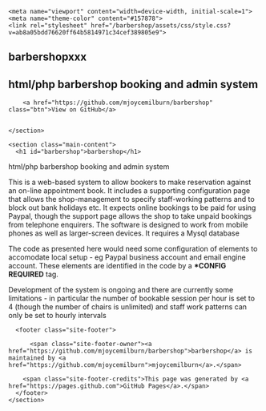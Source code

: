 <!DOCTYPE html>
<!-- code snatcheed from default GitPages page - subsequently edited -->
<html lang="en-US">
  <head>
    <meta charset="UTF-8">

<!-- Begin Jekyll SEO tag v2.6.1 -->
<title>barbershop1 | html/php barbershop booking and admin system</title>
<meta name="generator" content="Jekyll v3.8.7" />
<meta property="og:title" content="barbershop" />
<meta property="og:locale" content="en_US" />
<meta name="description" content="html/php barbershop booking and admin system" />
<meta property="og:description" content="html/php barbershop booking and admin system" />
<link rel="canonical" href="https://mjoycemilburn.github.io/barbershop/" />
<meta property="og:url" content="https://mjoycemilburn.github.io/barbershop/" />
<meta property="og:site_name" content="barbershop" />
<script type="application/ld+json">
{"@type":"WebSite","headline":"barbershop","url":"https://mjoycemilburn.github.io/barbershop/","name":"barbershop","description":"html/php barbershop booking and admin system","@context":"https://schema.org"}</script>
<!-- End Jekyll SEO tag -->

    <meta name="viewport" content="width=device-width, initial-scale=1">
    <meta name="theme-color" content="#157878">
    <link rel="stylesheet" href="/barbershop/assets/css/style.css?v=ab8a05bdd76620ff64b5814971c34cef389805e9">
  </head>
  <body>
    <section class="page-header">
      <h1 class="project-name">barbershopxxx</h1>
      <h2 class="project-tagline">html/php barbershop booking and admin system</h2>
      
        <a href="https://github.com/mjoycemilburn/barbershop" class="btn">View on GitHub</a>
      
      
    </section>

    <section class="main-content">
      <h1 id="barbershop">barbershop</h1>

<p>html/php barbershop booking and admin system</p>

<p>This is a web-based system to allow bookers to make reservation against an on-line appointment book. It includes a supporting configuration page that allows the shop-management to specify staff-working patterns and to block out bank holidays etc. It expects online bookings to be paid for using Paypal, though the support page allows the shop to take unpaid bookings from telephone enquirers. The software is designed to work from mobile phones as well as larger-screen devices. It requires a Mysql database</p>

<p>The code as presented here would need some configuration of elements to accomodate local setup - eg Paypal business account and email engine account. These elements are identified in the code by a <strong>*CONFIG REQUIRED</strong> tag.</p>

<p>Development of the system is ongoing and there are currently some limitations - in particular the number of bookable session per hour is set to 4 (though the number of chairs is unlimited) and staff work patterns can only be set to hourly intervals</p>


      <footer class="site-footer">
        
          <span class="site-footer-owner"><a href="https://github.com/mjoycemilburn/barbershop">barbershop</a> is maintained by <a href="https://github.com/mjoycemilburn">mjoycemilburn</a>.</span>
        
        <span class="site-footer-credits">This page was generated by <a href="https://pages.github.com">GitHub Pages</a>.</span>
      </footer>
    </section>

    
  </body>
</html>
